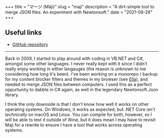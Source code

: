 +++
title = "マージ (Māji)"
slug = "maji"
description = "A dirt-simple tool to merge JSON files. An experiment with Newtonsoft."
date = "2021-08-26"
+++

## Useful links
- [GitHub repository](https://github.com/doamatto/maji)

---

Back in 2009, I started to play around with coding in VB.NET and C#, amongst some other languages. I never really kept with it since I didn't really enjoy working in either langauges (the reason is unknown to me considering how long it's been). I've been working on a monorepo / backup for my content blocker filters and themes in my browser (see [Ella](/projects/ella)), and needed to merge JSON files between computers. I used this as a perfect oppurtunity to dabble in C# again, as well in the legendary Newtonsoft.Json library.

I think the only downside is that I don't know how well it works on other operating systems. On Windows, it works as expected; but .NET Core isn't *technically* on macOS and Linux. You can compile for both, however, so I will be able to test it outside of Wine, but it does mean I may have to revisit Maji for a rewrite to ensure I have a tool that works across operating systems.
